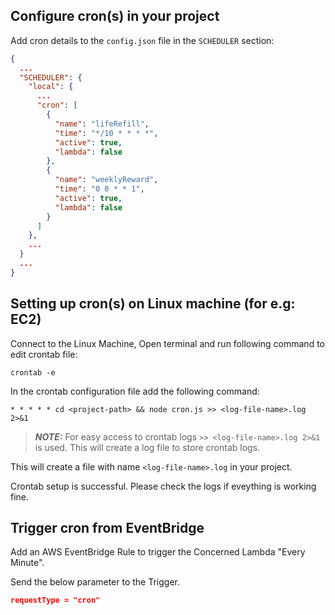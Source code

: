 ## Configure cron(s) in your project

Add cron details to the `config.json` file in the `SCHEDULER` section:

```json
{
  ...
  "SCHEDULER": {
    "local": {
      ...
      "cron": [
        {
          "name": "lifeRefill",
          "time": "*/10 * * * *",
          "active": true,
          "lambda": false
        },
        {
          "name": "weeklyReward",
          "time": "0 0 * * 1",
          "active": true,
          "lambda": false
        }
      ]
    },
    ...
  }
  ...
}
```

## Setting up cron(s) on Linux machine (for e.g: EC2)

Connect to the Linux Machine, Open terminal and run following command to edit crontab file:
   
```
crontab -e
```

 In the crontab configuration file add the following command:

```shell
* * * * * cd <project-path> && node cron.js >> <log-file-name>.log 2>&1
```

> **_NOTE:_** For easy access to crontab logs `>> <log-file-name>.log 2>&1` is used. This will create a log file to store crontab logs.

This will create a file with name `<log-file-name>.log` in your project.

 Crontab setup is successful. Please check the logs if eveything is working fine.


## Trigger cron from EventBridge

Add an AWS EventBridge Rule to trigger the Concerned Lambda "Every Minute".

Send the below parameter to the Trigger.

```json
requestType = "cron"
```
